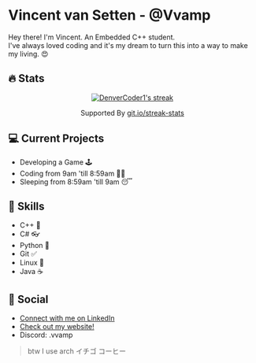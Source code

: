 # Vincent van Setten - @Vvamp
Hey there! I'm Vincent. An Embedded C++ student.  
I've always loved coding and it's my dream to turn this into a way to make my living. 😍  

## 🔥 Stats 
<p align="center">
  <a href="https://github.com/DenverCoder1/github-readme-streak-stats">
    <img title="Vvamp's Stats" alt="DenverCoder1's streak" src="https://github-readme-streak-stats.herokuapp.com?user=Vvamp&theme=dark&date_format=j%2Fn%5B%2FY%5D)"/>
  </a>
  <p align="center">Supported By <a href="https://git.io/streak-stats">git.io/streak-stats</a></p>
</p>

## 💻 Current Projects
- Developing a Game 🕹️
- Coding from 9am 'till 8:59am 🐱‍💻
- Sleeping from 8:59am 'till 9am 😴

## 💪 Skills
- C++ 💜
- C# 👓
- Python 🐍
- Git ✅
- Linux 🐧
- Java ☕

## 💬 Social

 - [Connect with me on LinkedIn](https://linkedin.com/in/vincentvansetten)
 - [Check out my website!](https://vincentvansetten.com)
 - Discord: .vvamp

  <!-- I love caro -->
    
      
        
          
            
              
                
> btw I use arch 
イチゴ  コーヒー
<!--



Here are some ideas to get you started:

- 🔭 I’m currently working on ...
- 🌱 I’m currently learning ...
- 👯 I’m looking to collaborate on ...
- 🤔 I’m looking for help with ...
- 💬 Ask me about ...
- 📫 How to reach me: ...
- 😄 Pronouns: ...
- ⚡ Fun fact: ...
-->
